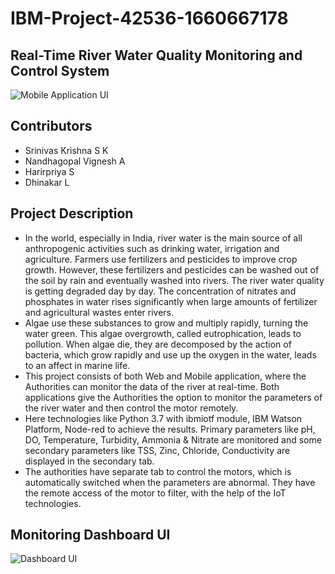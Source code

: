 # IBM-Project-42536-1660667178
## Real-Time River Water Quality Monitoring and Control System

![Mobile Application UI](https://user-images.githubusercontent.com/113758618/203773121-8f19cc64-e60d-45e4-9662-f3cc4884b246.jpg)

## Contributors
<ul>
<li>Srinivas Krishna S K</li>
<li>Nandhagopal Vignesh A</li>
<li>Harirpriya S</li>
<li>Dhinakar L</li>
</ul>

## Project Description

<ul>
  <li>In the world, especially in India, river water is the main source of all anthropogenic activities such as drinking water, irrigation and agriculture. Farmers use fertilizers and pesticides to improve crop growth. However, these fertilizers and pesticides can be washed out of the soil by rain and eventually washed into rivers. The river water quality is getting degraded day by day. The concentration of nitrates and phosphates in water rises significantly when large amounts of fertilizer and agricultural wastes enter rivers.</li>
  <li>Algae use these substances to grow and multiply rapidly, turning the water green. This algae overgrowth, called eutrophication, leads to pollution. When algae die, they are decomposed by the action of bacteria, which grow rapidly and use up the oxygen in the water, leads to an affect in marine life.</li>
  <li>This project consists of both Web and Mobile application, where the Authorities can monitor the data of the river at real-time. Both applications give the Authorities the option to monitor the parameters of the river water and then control the motor remotely.</li>
  <li>Here technologies like Python 3.7 with ibmiotf module, IBM Watson Platform, Node-red to achieve the results. Primary parameters like pH, DO, Temperature, Turbidity, Ammonia & Nitrate are monitored and some secondary parameters like TSS, Zinc, Chloride, Conductivity are displayed in the secondary tab.</li>
  <li>The authorities have separate tab to control the motors, which is automatically switched when the parameters are abnormal. They have the remote access of the motor to filter, with the help of the IoT technologies.</li>
</ul>
  
  
## Monitoring Dashboard UI
![Dashboard UI](https://user-images.githubusercontent.com/113758618/203775056-e850da14-60f7-4352-b64c-04624b384cc9.png)
